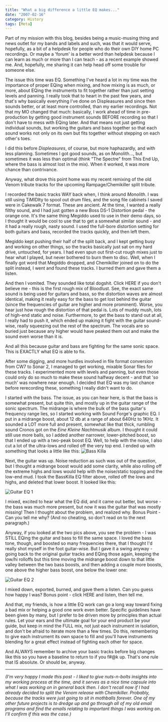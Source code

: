 ```yaml
---
title: "What a big difference a little EQ makes..."
date: "2007-02-16"
category: History
tags: [Meta]
---
```


Part of my mission with this blog, besides being a music-musing thing and news outlet for my bands and labels and such, was that it would serve, hopefully, as a bit of a helpdesk for people who do their own DIY home PC recordings. Or maybe a 'forum' is a better word than helpdesk because I can learn as much or more than I can teach - as a recent example showed me. And, hopefully, me sharing it can help head off some trouble for someone else.

The issue this time was EQ. Something I've heard a lot in my time was the importance of proper EQing when mixing, and how mixing is as much, or more, about EQing the instruments to fit together rather than just setting levels and panning. I really took that to heart in the past few years, and that's why basically everything I've done on Displeasures and since then sounds better, or at least more controlled, than my earlier recordings. Not that my MO changed that much: basically, I work ahead of time in pre-production by getting good instrument sounds BEFORE recording so that I don't have to mess with EQing later. And that means not just getting individual sounds, but working the guitars and bass together so that each sound works not only on its own but fits together without stepping on each other's toes.

I did this before *Displeasures*, of course, but more haphazardly, and with less planning. Sometimes I got good sounds, as on Monolith..., but sometimes it was less than optimal (think "The Spectre" from This End Up, where the bass is almost lost in the mix). When it worked, it was more chance than contrivance.

Anyway, what drove this point home was my recent remixing of the old Venom tribute tracks for the upcoming Rampage/Chemikiller split tribute.

I recorded the basic tracks WAY back when, I think around *Monolith*. I was still using TiMIDIty to spool out drum files, and the song file cabinets I saved were in Cakewalk 7 format. These are ancient. At the time, I wanted a really filthy sound, and I had just gotten a new Boss DS-1 Distortion pedal - the orange one. It's the same thing Megiddo used to use in their demo days, so I thought it would be cool to use that to get a somewhat similar sound - and it had a really rough, nasty sound. I used the full-bore distortion setting for both guitars and bass, recorded the tracks quickly, and then left them.

Megiddo kept pushing their half of the split back, and I kept getting busy and working on other things, so the tracks basically just sat on my hard drive, untouched, for years. I had even spun out first-cut rough mixes just to hear what I played, but never bothered to burn them to disc. Well, when I finally got word that Megiddo dropped, and Chemikiller joined on to do the split instead, I went and found these tracks. I burned them and gave them a listen.

And then I vomited. They sounded like total dogshit. Click HERE if you don't believe me - this is the first rough mix of Bloodlust. See, the exact same sound is being used for guitars and bass, so the distortion waves are almost identical, making it really easy for the bass to get lost behind the guitar (since the frequencies of guitar are higher and more prominent). Worse, you hear just how rough the distortion of that pedal is. Lots of muddy mush, lots of high-end static and noise. Furthermore, to get the bass to stand out at all, I really had to push it, which ended up making it fight with the guitar sound-wise, really squeezing out the rest of the spectrum. The vocals are so buried just because any higher would have peaked them out and make the sound even worse than it is.

And all this because guitar and bass are fighting for the same sonic space. This is EXACTLY what EQ is able to fix.

After some digging, and more hurdles involved in file format conversion from CW7 to Sonar 2, I managed to get working, mixable Sonar files for these tracks. I experimented more with levels and panning, but even those could only do so much to make these sound halfway decent - and that 'so much' was nowhere near enough. I decided that EQ was my last chance before rerecording these, something I really didn't want to do.

I started with the bass. The issue, as you can hear here, is that the bass is somewhat present, but quite thin, and mostly up in the guitar range of the sonic spectrum. The midrange is where the bulk of the bass guitar's frequency range lies, so I started working with Sound Forge's graphic EQ. I put in a midrange boost, about 12 db at a range of about 640Hz to 1KHz. It sounded a LOT more full and present, somewhat like that thick, rumbling sound Cronos got on the *Eine Kleine Nachtmusik* album. I thought it could still use more balls, so I added another narrower, lower-pitched boost, so that I ended up with a two-peak boost EQ. Well, to help with the noise, I also cut a lot of the ultra-lows and rolled off the very top end. I ended up with something that looks a little like this: ![Bass Killa]({{site.imgpath}}/basskilla.jpg)

Next, the guitar was up. Noise reduction as such was out of the question, but I thought a midrange boost would add some clarity, while also rolling off the extreme highs and lows would help with the noise/static topping and the low-end mud. I took the BassKilla EQ filter above, rolled off the lows and highs, and deleted that lower boost. It looked like this:

![Guitar EQ 1]({{site.imgpath}}/guitar1.jpg)

I mixed, excited to hear what the EQ did, and it came out better, but worse - the bass was much more present, but now it was the guitar that was mostly missing! Then I thought about the problem, and realized why. Bonus Point - Can you tell me why? (And no cheating, so don't read on to the next paragraph.)

Anyway, if you looked at the two pics above, you see the problem - I was STILL EQing the guitar and bass to fill the same space. I loved the bass tone, though, and boosted so many frequencies there, that I thought I'd really shot myself in the foot guitar-wise. But I gave it a swing anyway - going back to the original guitar tracks and EQing those again, keeping the low/hi rolloffs but this time moving the midrange boost down to that little valley between the two bass boosts, and then adding a couple more boosts, one above the higher bass boost, one below the lower one:

![Guitar EQ 2]({{site.imgpath}}/guitar2.jpg)

I mixed down, exported, burned, and gave them a listen. Can you guess how happy I was? Bonus point - click HERE and listen, then tell me.

And that, my friends, is how a little EQ work can go a long way toward fixing a bad mix or helping a good one work even better. Specific guidelines have been given by many, but I prefer to be driven more by principles than actual rules. Let your ears and the ultimate goal for your end product be your guide, but keep in mind the FULL mix, not just each instrument in isolation, and don't be afraid to iterate more than a few times. Do this, remembering to give each instrument its own space to fill and you'll have instruments blending for a great effect instead of fighting each other for space.

And ALWAYS remember to archive your basic tracks before big changes like this so you have a baseline to return to if you f#@k up. That's one rule that IS absolute. Or should be, anyway.

***

*(I'm very happy I made this post - I liked to give nuts-n-bolts insights into my working process at the time, and it serves as a nice time capsule into what I was working on in general back then. I don't recall now if I had already decided to split the Venom release with Chemikiller. Probably, because the tracks were just going to sit in mothballs forever. One of my other future projects is to dredge up and go through all of my old email programs and find the emails relating to important things I was working on. I'll confirm if this was the case.)*
